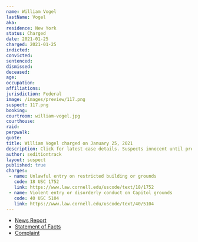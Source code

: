 ```yaml
---
name: William Vogel
lastName: Vogel
aka:
residence: New York
status: Charged
date: 2021-01-25
charged: 2021-01-25
indicted:
convicted: 
sentenced: 
dismissed: 
deceased:
age:
occupation:
affiliations:
jurisdiction: Federal
image: /images/preview/117.png
suspect: 117.png
booking:
courtroom: william-vogel.jpg
courthouse:
raid:
perpwalk:
quote:
title: William Vogel charged on January 25, 2021
description: Click for latest case details. Suspects innocent until proven guilty.
author: seditiontrack
layout: suspect
published: true
charges:
 - name: Unlawful entry on restricted building or grounds
   code: 18 USC 1752
   link: https://www.law.cornell.edu/uscode/text/18/1752
 - name: Violent entry or disorderly conduct on Capitol grounds
   code: 40 USC 5104
   link: https://www.law.cornell.edu/uscode/text/40/5104
---
```

- [News Report](https://www.msn.com/en-us/news/crime/dutchess-man-charged-for-taking-part-in-capitol-riot-fbi/ar-BB1d9jwd)
- [Statement of Facts](https://www.justice.gov/opa/page/file/1360591/download)
- [Complaint](https://www.justice.gov/opa/page/file/1360591/download)
